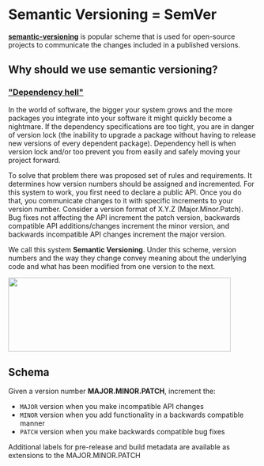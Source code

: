 # Semantic Versioning = SemVer
[**semantic-versioning**](https://semver.org) is popular scheme that is used for open-source projects to communicate the changes included in a published versions. 

## Why should we use semantic versioning?
### ["Dependency hell"](https://semver.org)
In the world of software, the bigger your system grows and the more packages you integrate into your software it might quickly become a nightmare. If the dependency specifications are too tight, you are in danger of version lock (the inability to upgrade a package without having to release new versions of every dependent package). Dependency hell is when version lock and/or too prevent you from easily and safely moving your project forward.

To solve that problem there was proposed set of rules and requirements. It determines how version numbers should be assigned and incremented. For this system to work, you first need to declare a public API. Once you do that, you communicate changes to it with specific increments to your version number. Consider a version format of X.Y.Z (Major.Minor.Patch). Bug fixes not affecting the API increment the patch version, backwards compatible API additions/changes increment the minor version, and backwards incompatible API changes increment the major version.

We call this system **Semantic Versioning**. Under this scheme, version numbers and the way they change convey meaning about the underlying code and what has been modified from one version to the next.


<img src="https://www.baeldung.com/wp-content/uploads/sites/4/2021/03/Screenshot-2021-03-06-at-20.27.22-2048x715-1.png" width="450" height="150" />

## Schema
Given a version number **MAJOR.MINOR.PATCH**, increment the:

* ```MAJOR``` version when you make incompatible API changes
* ```MINOR``` version when you add functionality in a backwards compatible manner
* ```PATCH``` version when you make backwards compatible bug fixes

Additional labels for pre-release and build metadata are available as extensions to the MAJOR.MINOR.PATCH 
